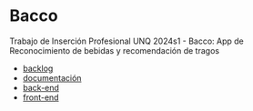 # Bacco
Trabajo de Inserción Profesional UNQ 2024s1 - Bacco: App de Reconocimiento de bebidas y recomendación de tragos

- [backlog](https://trello.com/w/bacco17)
- [documentación](https://github.com/UnderABloodySky/bacco/wiki)
- [back-end](https://github.com/UnderABloodySky/bacco-backend)
- [front-end](https://github.com/UnderABloodySky/bacco-frontend)
